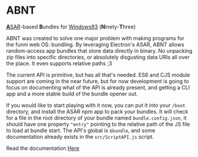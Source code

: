 
# ABNT
[**A**SAR](//github.com/electron/asar)-based **B**undles for [Windows93](//windows93.net) (**N**inety-**T**hree)

ABNT was created to solve one major problem with making programs for the funni web OS: bundling. By leveraging Electron's ASAR, ABNT allows random-access app bundles that store data directly in binary. No unpacking zip files into specific directories, or absolutely disgusting data URIs all over the place. It even supports relative paths ;3

The current API is primitive, but has all that's needed. ES6 and CJS module support are coming in the near future, but for now development is going to focus on documenting what of the API is already present, and getting a CLI app and a more stable build of the bundle opener out.

If you would like to start playing with it now, you can put it into your `/boot` directory, and install the ASAR npm app to pack your bundles. It will check for a file in the root directory of your bundle named `bundle.config.json`, it should have one property `"entry"` pointing to the relative path of the JS file to load at bundle start. The API's global is `$bundle`, and some documentation already exists in the `src/ScriptAPI.js` script.

Read the documentation [Here](/docs/abnt.md)